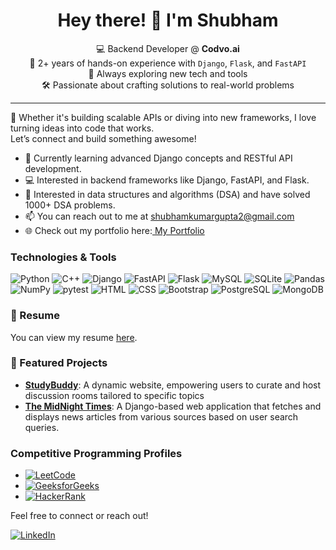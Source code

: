 <h1 align="center">Hey there! 👋 I'm Shubham</h1>

<p align="center">
  💻 Backend Developer @ <strong>Codvo.ai</strong> <br>
  🧠 2+ years of hands-on experience with <code>Django</code>, <code>Flask</code>, and <code>FastAPI</code> <br>
  🚀 Always exploring new tech and tools <br>
  🛠️ Passionate about crafting solutions to real-world problems
</p>

---

🌟 Whether it's building scalable APIs or diving into new frameworks, I love turning ideas into code that works.  
Let’s connect and build something awesome!

- 🌱 Currently learning advanced Django concepts and RESTful API development.
- 💻 Interested in backend frameworks like Django, FastAPI, and Flask.
- 🧩 Interested in data structures and algorithms (DSA) and have solved 1000+ DSA problems.
- 📫 You can reach out to me at shubhamkumargupta2@gmail.com
- 🌐 Check out my portfolio here:[ My Portfolio](https://sshubham07.github.io/)
  
### Technologies & Tools
![Python](https://img.shields.io/badge/-Python-3776AB?logo=python&logoColor=white)
![C++](https://img.shields.io/badge/-C++-00599C?logo=c%2B%2B&logoColor=white)
![Django](https://img.shields.io/badge/-Django-092E20?logo=django&logoColor=white)
![FastAPI](https://img.shields.io/badge/-FastAPI-009688?logo=fastapi&logoColor=white)
![Flask](https://img.shields.io/badge/-Flask-000000?logo=flask&logoColor=white)
![MySQL](https://img.shields.io/badge/-MySQL-4479A1?logo=mysql&logoColor=white)
![SQLite](https://img.shields.io/badge/-SQLite-003B57?logo=sqlite&logoColor=white)
![Pandas](https://img.shields.io/badge/-Pandas-150458?logo=pandas&logoColor=white)
![NumPy](https://img.shields.io/badge/-NumPy-013243?logo=numpy&logoColor=white)
![pytest](https://img.shields.io/badge/-pytest-0A9EDC?logo=pytest&logoColor=white)
![HTML](https://img.shields.io/badge/-HTML5-E34F26?style=flat)
![CSS](https://img.shields.io/badge/-CSS3-1572B6?style=flat)
![Bootstrap](https://img.shields.io/badge/-Bootstrap-7952B3?style=flat)
![PostgreSQL](https://img.shields.io/badge/-PostgreSQL-336791?style=flat)
![MongoDB](https://img.shields.io/badge/-MongoDB-47A248?style=flat)
### 📄 Resume
You can view my resume [here](https://drive.google.com/file/d/1EkrAcT0zCee0D-ZRDStp88wLAee1oM0K/view?usp=sharing).


### 🚀 Featured Projects
- [**StudyBuddy**](https://github.com/sshubham07/StudyBud): A dynamic website, empowering users to curate and host discussion rooms tailored to specific topics
- [**The MidNight Times**](https://github.com/sshubham07/the-midnight-times): A Django-based web application that fetches and displays news articles from various sources based on user search queries.

### Competitive Programming Profiles
- [![LeetCode](https://img.shields.io/badge/-LeetCode-FFA116?logo=leetcode&logoColor=black)](https://leetcode.com/u/shubhamkumargupta2_gmail_com/)
- [![GeeksforGeeks](https://img.shields.io/badge/-GeeksforGeeks-0F9D58?logo=geeksforgeeks&logoColor=white)](https://www.geeksforgeeks.org/user/shubhamkumargupta2/)
- [![HackerRank](https://img.shields.io/badge/-HackerRank-2EC866?logo=hackerrank&logoColor=white)](https://www.hackerrank.com/profile/shubhamkumargup2)

Feel free to connect or reach out!

[![LinkedIn](https://img.shields.io/badge/-LinkedIn-0077B5?logo=linkedin&logoColor=white)](https://www.linkedin.com/in/shubham-kumar-gupta-25a028182/)
